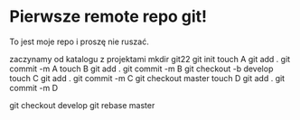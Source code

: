 # Pierwsze remote repo git!

To jest moje repo i proszę nie ruszać.


zaczynamy od katalogu z projektami
mkdir git22
git init
touch A
git add .
git commit -m A
touch B
git add .
git commit -m B
git checkout -b develop
touch C
git add .
git commit -m C
git checkout master
touch D
git add .
git commit -m D

git checkout develop
git rebase master 